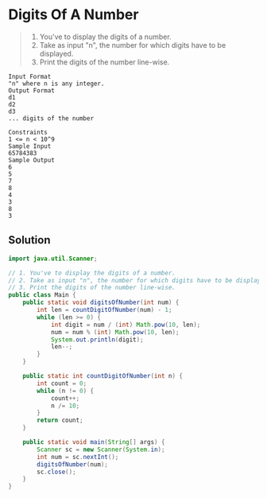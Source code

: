 # Digits Of A Number

> 1. You've to display the digits of a number.
> 2. Take as input "n", the number for which digits have to be displayed.
> 3. Print the digits of the number line-wise.

```
Input Format
"n" where n is any integer.
Output Format
d1
d2
d3
... digits of the number

Constraints
1 <= n < 10^9
Sample Input
65784383
Sample Output
6
5
7
8
4
3
8
3
```

## Solution

```java
import java.util.Scanner;

// 1. You've to display the digits of a number.
// 2. Take as input "n", the number for which digits have to be displayed.
// 3. Print the digits of the number line-wise.
public class Main {
    public static void digitsOfNumber(int num) {
        int len = countDigitOfNumber(num) - 1;
        while (len >= 0) {
            int digit = num / (int) Math.pow(10, len);
            num = num % (int) Math.pow(10, len);
            System.out.println(digit);
            len--;
        }
    }

    public static int countDigitOfNumber(int n) {
        int count = 0;
        while (n != 0) {
            count++;
            n /= 10;
        }
        return count;
    }

    public static void main(String[] args) {
        Scanner sc = new Scanner(System.in);
        int num = sc.nextInt();
        digitsOfNumber(num);
        sc.close();
    }
}
```
